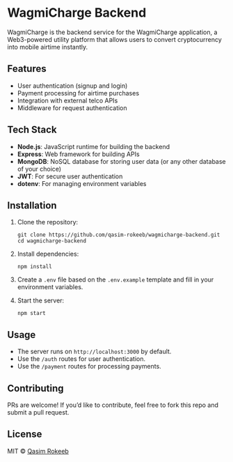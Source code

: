 # WagmiCharge Backend

WagmiCharge is the backend service for the WagmiCharge application, a Web3-powered utility platform that allows users to convert cryptocurrency into mobile airtime instantly.

## Features

- User authentication (signup and login)
- Payment processing for airtime purchases
- Integration with external telco APIs
- Middleware for request authentication

## Tech Stack

- **Node.js**: JavaScript runtime for building the backend
- **Express**: Web framework for building APIs
- **MongoDB**: NoSQL database for storing user data (or any other database of your choice)
- **JWT**: For secure user authentication
- **dotenv**: For managing environment variables

## Installation

1. Clone the repository:
   ```
   git clone https://github.com/qasim-rokeeb/wagmicharge-backend.git
   cd wagmicharge-backend
   ```

2. Install dependencies:
   ```
   npm install
   ```

3. Create a `.env` file based on the `.env.example` template and fill in your environment variables.

4. Start the server:
   ```
   npm start
   ```

## Usage

- The server runs on `http://localhost:3000` by default.
- Use the `/auth` routes for user authentication.
- Use the `/payment` routes for processing payments.

## Contributing

PRs are welcome! If you’d like to contribute, feel free to fork this repo and submit a pull request.

## License

MIT © [Qasim Rokeeb](https://github.com/qasim-rokeeb)